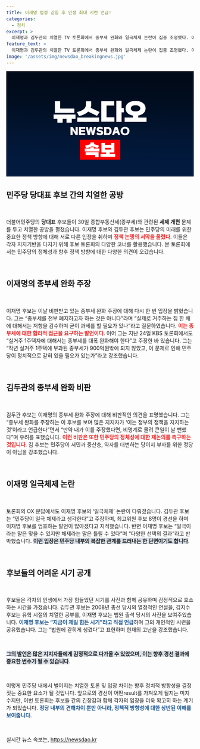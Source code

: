 ```yaml
---
title: 이재명 법정 갇힘 후 인생 최대 시련 언급!
categories:
  - 정치
excerpt: >
  이재명과 김두관의 치열한 TV 토론회에서 종부세 완화와 일극체제 논란이 집중 조명됐다. 이재명은 가장 힘든 시기라며 어려움을 토로했고, 김두관은 지지층의 우려를 지적하며 선명성 필요성을 강조했다. 과연 민주당의 미래는 어떻게 될까?
feature_text: >
  이재명과 김두관의 치열한 TV 토론회에서 종부세 완화와 일극체제 논란이 집중 조명됐다. 이재명은 가장 힘든 시기라며 어려움을 토로했고, 김두관은 지지층의 우려를 지적하며 선명성 필요성을 강조했다. 과연 민주당의 미래는 어떻게 될까?
image: '/assets/img/newsdao_breakingnews.jpg'
---
```


<p><img src="/assets/img/newsdao_breakingnews.jpg" alt="firstkoreanews 속보" /></p>

<h2 data-ke-size="size26">민주당 당대표 후보 간의 치열한 공방</h2>

<p data-ke-size="size16">&nbsp;</p>

<p>더불어민주당의 <b>당대표</b> 후보들이 30일 종합부동산세(종부세)와 관련된 <b>세제 개편</b> 문제를 두고 치열한 공방을 펼쳤습니다. 이재명 후보와 김두관 후보는 민주당의 미래를 위한 중요한 정책 방향에 대해 서로 다른 입장을 취하며 <b><span style="color: #ee2323;">정책 논쟁의 서막을 올렸다</span></b>. 이들은 각자 지지기반을 다지기 위해 후보 토론회의 다양한 코너를 활용했습니다. 본 토론회에서는 민주당의 정체성과 향후 정책 방향에 대한 다양한 의견이 오갔습니다.</p>

<p data-ke-size="size16">&nbsp;</p>

<h2 data-ke-size="size26">이재명의 종부세 완화 주장</h2>

<p data-ke-size="size16">&nbsp;</p>

<p>이재명 후보는 이날 비판받고 있는 종부세 완화 주장에 대해 다시 한 번 입장을 밝혔습니다. 그는 “종부세를 전부 폐지하고자 하는 것은 아니다”라며 “실제로 거주하는 집 한 채에 대해서는 저항을 감수하며 굳이 과세를 할 필요가 있나”라고 질문하였습니다. <b><span style="color: #ee2323;">이는 종부세에 대한 합리적 접근을 요구하는 발언이다</span></b>. 이어 그는 지난 24일 KBS 토론회에서도 “실거주 1주택자에 대해서는 종부세를 대폭 완화해야 한다”고 주장한 바 있습니다. 그는 “작년 실거주 1주택에 부과된 종부세가 900억원밖에 되지 않았고, 이 문제로 인해 민주당이 정치적으로 갇혀 있을 필요가 있는가”라고 강조했습니다.</p>

<p data-ke-size="size16">&nbsp;</p>

<h2 data-ke-size="size26">김두관의 종부세 완화 비판</h2>

<p data-ke-size="size16">&nbsp;</p>

<p>김두관 후보는 이재명의 종부세 완화 주장에 대해 비판적인 의견을 표명했습니다. 그는 “종부세 완화를 주장하는 이 후보를 보며 많은 지지자가 ‘이는 정부의 정책을 지지하는 것’이라고 언급한다”면서 “만약 내가 이를 주장했다면, 비명계로 몰려 큰일이 날 뻔했다”며 우려를 표했습니다. <b><span style="color: #ee2323;">이런 비판은 또한 민주당의 정체성에 대한 재논의를 촉구하는 것입니다</span></b>. 김 후보는 민주당이 서민과 중산층, 약자를 대변하는 당이지 부자를 위한 정당이 아님을 강조했습니다.</p>

<p data-ke-size="size16">&nbsp;</p>

<h2 data-ke-size="size26">이재명 일극체제 논란</h2>

<p data-ke-size="size16">&nbsp;</p>

<p>토론회의 OX 문답에서도 이재명 후보의 ‘일극체제’ 논란이 다뤄졌습니다. 김두관 후보는 “민주당이 일극 체제라고 생각한다”고 주장하며, 최고위원 후보 8명이 경선을 하며 이재명 후보를 엄호하는 발언이 많아졌다고 지적했습니다. 반면 이재명 후보는 “일극이라는 말은 맞을 수 있지만 체제라는 말은 틀릴 수 있다”며 “다양한 선택의 결과”라고 반박했습니다. <b><span style="background-color: #21538527;">이런 입장은 민주당 내부의 복잡한 관계를 드러내는 한 단면이기도 합니다</span></b>.</p>

<p data-ke-size="size16">&nbsp;</p>

<h2 data-ke-size="size26">후보들의 어려운 시기 공개</h2>

<p data-ke-size="size16">&nbsp;</p>

<p>후보들은 각자의 인생에서 가장 힘들었던 시기를 사진과 함께 공유하며 감정적으로 호소하는 시간을 가졌습니다. 김두관 후보는 2008년 총선 당시의 열정적인 연설을, 김지수 후보는 유학 시절의 치열한 공부를, 이재명 후보는 법원 출석 당시의 사진을 보여주었습니다. <b><span style="color: #1a5490;">이재명 후보는 “지금이 제일 힘든 시기”라고 직접 언급</span></b>하며 그의 개인적인 시련을 공유했습니다. 그는 “법원에 갇히게 생겼다”고 표현하며 현재의 고난을 강조했습니다.</p>

<p data-ke-size="size16">&nbsp;</p>

<p><b><span style="background-color: #21538527;">그의 발언은 많은 지지자들에게 감정적으로 다가올 수 있었으며, 이는 향후 경선 결과에 중요한 변수가 될 수 있습니다</span></b>.</p>

<p data-ke-size="size16">&nbsp;</p>

<p>이렇게 민주당 내에서 벌어지는 치열한 토론 및 입장 차이는 향후 정치적 방향성을 결정짓는 중요한 요소가 될 것입니다. 앞으로의 경선이 어떤result를 가져오게 될지는 미지수지만, 이번 토론회는 후보들 간의 긴장감과 함께 각자의 입장을 더욱 확고히 하는 계기가 되었습니다. <b><span style="color: #1a5490;">정당 내부의 견해차이 뿐만 아니라, 정책적 방향성에 대한 상반된 이해를 보여줍니다</span></b>. </p>

<p data-ke-size="size16">&nbsp;</p>
실시간 뉴스 속보는, <a href="https://newsdao.kr" rel="dofollow">https://newsdao.kr</a>


